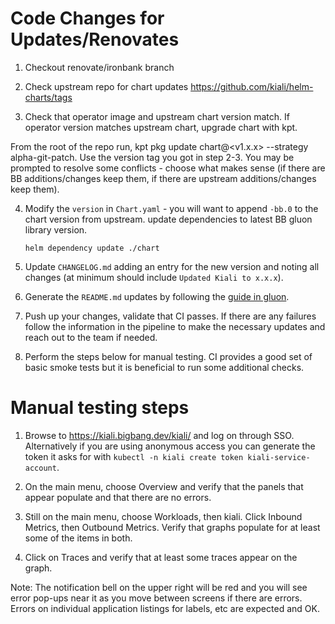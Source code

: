 # Code Changes for Updates/Renovates

1. Checkout renovate/ironbank branch

2. Check upstream repo for chart updates https://github.com/kiali/helm-charts/tags

3. Check that operator image and upstream chart version match. If operator version matches upstream chart, upgrade chart with kpt.

From the root of the repo run, kpt pkg update chart@<v1.x.x> --strategy alpha-git-patch. Use the version tag you got in step 2-3. You may be prompted to resolve some conflicts - choose what makes sense (if there are BB additions/changes keep them, if there are upstream additions/changes keep them).

4. Modify the `version` in `Chart.yaml` - you will want to append `-bb.0` to the chart version from upstream. update dependencies to latest BB gluon library version.
    ```
    helm dependency update ./chart
    ```

5. Update `CHANGELOG.md` adding an entry for the new version and noting all changes (at minimum should include `Updated Kiali to x.x.x`).

6. Generate the `README.md` updates by following the [guide in gluon](https://repo1.dso.mil/platform-one/big-bang/apps/library-charts/gluon/-/blob/master/docs/bb-package-readme.md).

7. Push up your changes, validate that CI passes. If there are any failures follow the information in the pipeline to make the necessary updates and reach out to the team if needed.

8. Perform the steps below for manual testing. CI provides a good set of basic smoke tests but it is beneficial to run some additional checks.

# Manual testing steps

1. Browse to https://kiali.bigbang.dev/kiali/ and log on through SSO. Alternatively if you are using anonymous access you can generate the token it asks for with `kubectl -n kiali create token kiali-service-account`.

1. On the main menu, choose Overview and verify that the panels that appear populate and that there are no errors. 

1. Still on the main menu, choose Workloads, then kiali. Click Inbound Metrics, then Outbound Metrics. Verify that graphs populate for at least some of the items in both.

1. Click on Traces and verify that at least some traces appear on the graph. 

Note: The notification bell on the upper right will be red and you will see error pop-ups near it as you move between screens if there are errors. Errors on individual application listings for labels, etc are expected and OK.